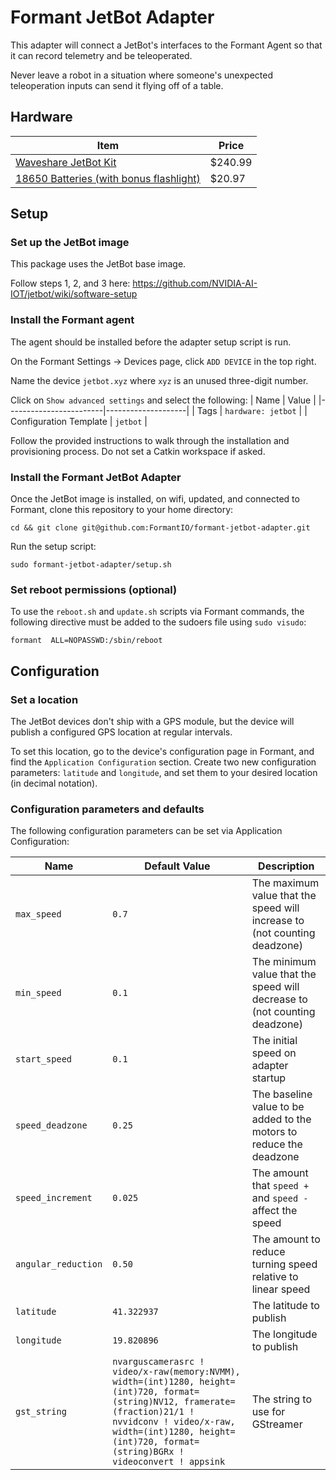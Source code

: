 # Formant JetBot Adapter
This adapter will connect a JetBot's interfaces to the Formant Agent so that it can record telemetry and be teleoperated.

Never leave a robot in a situation where someone's unexpected teleoperation inputs can send it flying off of a table.

## Hardware
| Item | Price |
|------|-------|
| [Waveshare JetBot Kit](https://www.amazon.com/Waveshare-JetBot-AI-Kit-Intelligent/dp/B07V8JL4TF/) | $240.99 |
| [18650 Batteries (with bonus flashlight)](https://www.amazon.com/Tactical-Flashlight-Rechargeable-Batteries-Resistant/dp/B07SQLRMQH/) | $20.97 |

## Setup

### Set up the JetBot image
This package uses the JetBot base image.

Follow steps 1, 2, and 3 here: https://github.com/NVIDIA-AI-IOT/jetbot/wiki/software-setup

### Install the Formant agent
The agent should be installed before the adapter setup script is run.

On the Formant Settings -> Devices page, click `ADD DEVICE` in the top right. 

Name the device `jetbot.xyz` where `xyz` is an unused three-digit number.

Click on `Show advanced settings` and select the following:
| Name                   | Value              |
|------------------------|--------------------|
| Tags                   | `hardware: jetbot` |
| Configuration Template | `jetbot`           |

Follow the provided instructions to walk through the installation and provisioning process. Do not set a Catkin workspace if asked.

### Install the Formant JetBot Adapter
Once the JetBot image is installed, on wifi, updated, and connected to Formant, clone this repository to your home directory:
```
cd && git clone git@github.com:FormantIO/formant-jetbot-adapter.git
```
Run the setup script:
```
sudo formant-jetbot-adapter/setup.sh
```

### Set reboot permissions (optional)
To use the `reboot.sh` and `update.sh` scripts via Formant commands, the following directive must be added to the sudoers file using `sudo visudo`:
```
formant  ALL=NOPASSWD:/sbin/reboot
```

## Configuration

### Set a location
The JetBot devices don't ship with a GPS module, but the device will publish a configured GPS location at regular intervals.

To set this location, go to the device's configuration page in Formant, and find the `Application Configuration` section. Create two new configuration parameters: `latitude` and `longitude`, and set them to your desired location (in decimal notation).

### Configuration parameters and defaults
The following configuration parameters can be set via Application Configuration:

| Name | Default Value | Description |
|------------------------|--------------------|--------------------|
| `max_speed` | `0.7` | The maximum value that the speed will increase to (not counting deadzone) |
| `min_speed` | `0.1` | The minimum value that the speed will decrease to (not counting deadzone) |
| `start_speed` | `0.1` | The initial speed on adapter startup |
| `speed_deadzone` | `0.25` | The baseline value to be added to the motors to reduce the deadzone |
| `speed_increment` | `0.025` | The amount that `speed +` and `speed -` affect the speed |
| `angular_reduction` | `0.50` | The amount to reduce turning speed relative to linear speed |
| `latitude` | `41.322937` | The latitude to publish |
| `longitude` | `19.820896` | The longitude to publish |
| `gst_string` | `nvarguscamerasrc ! video/x-raw(memory:NVMM), width=(int)1280, height=(int)720, format=(string)NV12, framerate=(fraction)21/1 ! nvvidconv ! video/x-raw, width=(int)1280, height=(int)720, format=(string)BGRx ! videoconvert ! appsink` | The string to use for GStreamer |